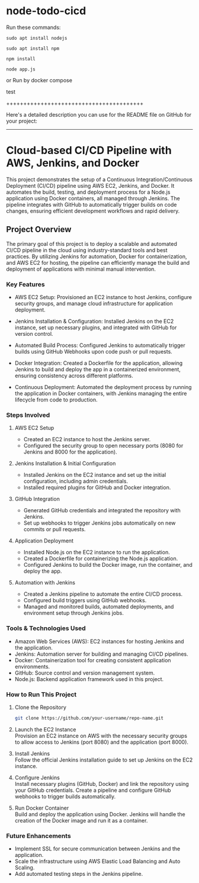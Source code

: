 # node-todo-cicd

Run these commands:


`sudo apt install nodejs`


`sudo apt install npm`


`npm install`

`node app.js`

or Run by docker compose

test

++++++++++++++++++++++++++++++++++++++++

Here's a detailed description you can use for the README file on GitHub for your project:

---

# Cloud-based CI/CD Pipeline with AWS, Jenkins, and Docker

This project demonstrates the setup of a Continuous Integration/Continuous Deployment (CI/CD) pipeline using AWS EC2, Jenkins, and Docker. It automates the build, testing, and deployment process for a Node.js application using Docker containers, all managed through Jenkins. The pipeline integrates with GitHub to automatically trigger builds on code changes, ensuring efficient development workflows and rapid delivery.

## Project Overview

The primary goal of this project is to deploy a scalable and automated CI/CD pipeline in the cloud using industry-standard tools and best practices. By utilizing Jenkins for automation, Docker for containerization, and AWS EC2 for hosting, the pipeline can efficiently manage the build and deployment of applications with minimal manual intervention.

### Key Features

- AWS EC2 Setup: Provisioned an EC2 instance to host Jenkins, configure security groups, and manage cloud infrastructure for application deployment.
  
- Jenkins Installation & Configuration: Installed Jenkins on the EC2 instance, set up necessary plugins, and integrated with GitHub for version control.

- Automated Build Process: Configured Jenkins to automatically trigger builds using GitHub Webhooks upon code push or pull requests.

- Docker Integration: Created a Dockerfile for the application, allowing Jenkins to build and deploy the app in a containerized environment, ensuring consistency across different platforms.

- Continuous Deployment: Automated the deployment process by running the application in Docker containers, with Jenkins managing the entire lifecycle from code to production.

### Steps Involved

1. AWS EC2 Setup  
   - Created an EC2 instance to host the Jenkins server.
   - Configured the security group to open necessary ports (8080 for Jenkins and 8000 for the application).

2. Jenkins Installation & Initial Configuration  
   - Installed Jenkins on the EC2 instance and set up the initial configuration, including admin credentials.
   - Installed required plugins for GitHub and Docker integration.

3. GitHub Integration  
   - Generated GitHub credentials and integrated the repository with Jenkins.
   - Set up webhooks to trigger Jenkins jobs automatically on new commits or pull requests.

4. Application Deployment  
   - Installed Node.js on the EC2 instance to run the application.
   - Created a Dockerfile for containerizing the Node.js application.
   - Configured Jenkins to build the Docker image, run the container, and deploy the app.

5. Automation with Jenkins  
   - Created a Jenkins pipeline to automate the entire CI/CD process.
   - Configured build triggers using GitHub webhooks.
   - Managed and monitored builds, automated deployments, and environment setup through Jenkins jobs.

### Tools & Technologies Used

- Amazon Web Services (AWS): EC2 instances for hosting Jenkins and the application.
- Jenkins: Automation server for building and managing CI/CD pipelines.
- Docker: Containerization tool for creating consistent application environments.
- GitHub: Source control and version management system.
- Node.js: Backend application framework used in this project.

### How to Run This Project

1. Clone the Repository
   ```bash
   git clone https://github.com/your-username/repo-name.git
   ```
2. Launch the EC2 Instance  
   Provision an EC2 instance on AWS with the necessary security groups to allow access to Jenkins (port 8080) and the application (port 8000).

3. Install Jenkins  
   Follow the official Jenkins installation guide to set up Jenkins on the EC2 instance.

4. Configure Jenkins  
   Install necessary plugins (GitHub, Docker) and link the repository using your GitHub credentials. Create a pipeline and configure GitHub webhooks to trigger builds automatically.

5. Run Docker Container  
   Build and deploy the application using Docker. Jenkins will handle the creation of the Docker image and run it as a container.

### Future Enhancements

- Implement SSL for secure communication between Jenkins and the application.
- Scale the infrastructure using AWS Elastic Load Balancing and Auto Scaling.
- Add automated testing steps in the Jenkins pipeline.


